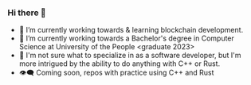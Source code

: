 ### Hi there 👋

- 🔭 I’m currently working towards & learning blockchain development.
- 🌱 I’m currently working towards a Bachelor's degree in Computer Science at University of the People <graduate 2023>
- :thinking: I'm not sure what to specialize in as a software developer, but I'm more intrigued by the ability to do anything with C++ or Rust.
- :eye_speech_bubble: Coming soon, repos with practice using C++ and Rust
